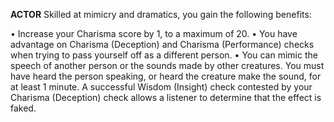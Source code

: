 __**ACTOR**__
Skilled at mimicry and dramatics, you gain the following benefits:

• Increase your Charisma score by 1, to a maximum of 20.
• You have advantage on Charisma (Deception) and Charisma (Performance) checks when trying to pass yourself off as a different person.
• You can mimic the speech of another person or the sounds made by other creatures. You must have heard the person speaking, or heard the creature make the sound, for at least 1 minute. A successful Wisdom (Insight) check contested by your Charisma (Deception) check allows a listener to determine that the effect is faked.
